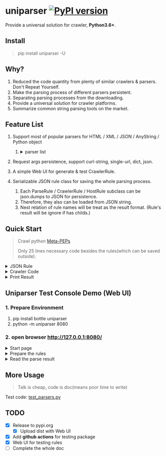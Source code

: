 # uniparser [![PyPI version](https://badge.fury.io/py/uniparser.svg)](https://badge.fury.io/py/uniparser)

Provide a universal solution for crawler, **Python3.6+**.

## Install

> pip install uniparser -U

## Why?

1. Reduced the code quantity from plenty of similar crawlers & parsers.  Don't Repeat Yourself.
2. Make the parsing process of different parsers persistent.
3. Separating parsing processes from the downloading.
4. Provide a universal solution for crawler platforms.
5. Summarize common string parsing tools on the market.

## Feature List

1. Support most of popular parsers for HTML / XML / JSON / AnyString / Python object
   1. <details>
        <summary>parser list</summary>
      
            1. css (HTML)
                1. bs4
            2. xml
                1. lxml
            3. regex
            4. jsonpath
                1. jsonpath_ng
            5. objectpath
                1. objectpath
            6. jmespath
                1. jmespath
            7. time
            8. loader
                1. json / yaml / toml
                    1. toml
                    2. pyyaml
            9. udf
                1. source code for exec & eval which named as **parse**
            10. python
                1. some  common python methods, getitem, split, join...
            11. *waiting for new ones...*
      
      </details>
      
2. Request args persistence, support curl-string, single-url, dict, json.
3. A simple Web UI for generate & test CrawlerRule.
4. Serializable JSON rule class for saving the whole parsing process.
   1. Each ParseRule / CrawlerRule / HostRule subclass can be json.dumps to JSON for persistence.
   2. Therefore, they also can be loaded from JSON string.
   3. Nest relation of rule names will be treat as the result format. (Rule's result will be ignore if has childs.)

## Quick Start

> Crawl python [Meta-PEPs](https://www.python.org/dev/peps/#id6)
>
> Only 25 lines necessary code besides the rules(which can be saved outside).

<details>
    <summary>JSON Rule</summary>

```python
list_crawler_json = r'''
{
    "name": "SeedParser",
    "request_args": {
        "method": "get",
        "url": "https://www.python.org/dev/peps/",
        "headers": {
            "User-Agent": "Mozilla/5.0 (Windows NT 10.0; Win64; x64) AppleWebKit/537.36 (KHTML, like Gecko) Chrome/79.0.3945.130 Safari/537.36"
        }
    },
    "parse_rules": [{
        "name": "links",
        "chain_rules": [[
            "css",
            "#index-by-category #meta-peps-peps-about-peps-or-processes td.num>a",
            "@href"
        ], ["re", "^/", "@https://www.python.org/"]],
        "childs": ""
    }],
    "regex": "^https?://www.python.org/dev/peps/$"
}

'''

detail_crawler_json = r'''
{
  "name": "SeedParser",
  "request_args": {
    "method": "get",
    "url": "https://www.python.org/dev/peps/pep-0001/",
    "headers": {
      "User-Agent": "Mozilla/5.0 (Windows NT 10.0; Win64; x64) AppleWebKit/537.36 (KHTML, like Gecko) Chrome/79.0.3945.130 Safari/537.36"
    }
  },
  "parse_rules": [
    {
      "name": "title",
      "chain_rules": [
        [
          "css",
          "h1.page-title",
          "$text"
        ],
        [
          "python",
          "getitem",
          "[0]"
        ]
      ],
      "childs": ""
    },
    {
      "name": "author",
      "chain_rules": [
        [
          "css",
          "#content > div > section > article > table > tbody > tr:nth-child(3) > td",
          "$text"
        ],
        [
          "python",
          "getitem",
          "[0]"
        ]
      ],
      "childs": ""
    }
  ],
  "regex": "^https?://www.python.org/dev/peps/pep-\\d+/?$"
}
'''

```

</details>

<details>
  <summary>Crawler Code</summary>

```python
# -*- coding: utf-8 -*-

import asyncio

from uniparser import CrawlerRule, Uniparser, HTTPXAsyncAdapter


class CrawlerTask(object):

    def __init__(self, uniparser: Uniparser, list_crawler_json,
                 detail_crawler_json):
        self.uni = uniparser
        self.list_crawler_rule = CrawlerRule.loads(list_crawler_json)
        self.detail_crawler_rule = CrawlerRule.loads(detail_crawler_json)

    async def crawl(self):
        # 1. get url list
        result = await self.uni.acrawl(self.list_crawler_rule)
        # print(result)
        # {'SeedParser': {'links': ['https://www.python.org/dev/peps/pep-0001', 'https://www.python.org/dev/peps/pep-0004', 'https://www.python.org/dev/peps/pep-0005', 'https://www.python.org/dev/peps/pep-0006', 'https://www.python.org/dev/peps/pep-0007', 'https://www.python.org/dev/peps/pep-0008', 'https://www.python.org/dev/peps/pep-0010', 'https://www.python.org/dev/peps/pep-0011', 'https://www.python.org/dev/peps/pep-0012']}}
        links = result['SeedParser']['links']
        tasks = [
            asyncio.ensure_future(
                self.uni.acrawl(self.detail_crawler_rule, url=link))
            for link in links
            if self.detail_crawler_rule.match(link)
        ]
        # print(tasks)
        results = [await task for task in tasks]
        return results


async def main():
    uni = Uniparser(HTTPXAsyncAdapter())
    crawler = CrawlerTask(uni, list_crawler_json, detail_crawler_json)
    results = await crawler.crawl()
    print(json.dumps(results, indent=2, ensure_ascii=0))


if __name__ == "__main__":
    loop = asyncio.get_event_loop()
    loop.run_until_complete(main())
```

</details>

<details>
    <summary>Print Result</summary>

```
[
  {
    "SeedParser": {
      "title": "PEP 1 -- PEP Purpose and Guidelines",
      "author": "Barry Warsaw, Jeremy Hylton, David Goodger, Nick Coghlan"
    }
  },
  {
    "SeedParser": {
      "title": "PEP 4 -- Deprecation of Standard Modules",
      "author": "Brett Cannon <brett at python.org>, Martin von LÃ¶wis <martin at v.loewis.de>"
    }
  },
  {
    "SeedParser": {
      "title": "PEP 5 -- Guidelines for Language Evolution",
      "author": "paul at prescod.net (Paul Prescod)"
    }
  },
  {
    "SeedParser": {
      "title": "PEP 6 -- Bug Fix Releases",
      "author": "aahz at pythoncraft.com (Aahz), anthony at interlink.com.au (Anthony Baxter)"
    }
  },
  {
    "SeedParser": {
      "title": "PEP 7 -- Style Guide for C Code",
      "author": "Guido van Rossum <guido at python.org>, Barry Warsaw <barry at python.org>"
    }
  },
  {
    "SeedParser": {
      "title": "PEP 8 -- Style Guide for Python Code",
      "author": "Guido van Rossum <guido at python.org>,\nBarry Warsaw <barry at python.org>,\nNick Coghlan <ncoghlan at gmail.com>"
    }
  },
  {
    "SeedParser": {
      "title": "PEP 10 -- Voting Guidelines",
      "author": "barry at python.org (Barry Warsaw)"
    }
  },
  {
    "SeedParser": {
      "title": "PEP 11 -- Removing support for little used platforms",
      "author": "Martin von LÃ¶wis <martin at v.loewis.de>,\nBrett Cannon <brett at python.org>"
    }
  },
  {
    "SeedParser": {
      "title": "PEP 12 -- Sample reStructuredText PEP Template",
      "author": "David Goodger <goodger at python.org>,\nBarry Warsaw <barry at python.org>,\nBrett Cannon <brett at python.org>"
    }
  }
]
```

</details>


## Uniparser Test Console Demo (Web UI)

### 1. Prepare Environment

1. pip install bottle uniparser
2. python -m uniparser 8080

### 2. open browser  http://127.0.0.1:8080/ 

<details>
    <summary>Start page</summary>

![1.png](imgs/1.png)

</details>

<details>
    <summary>Prepare the rules</summary>

![2.png](imgs/2.png)

</details>

<details>
    <summary>Read the parse result</summary>

Show result as repr(result)

> {'HelloWorld': {'rule1-get-first-p': 'Customer name: ', 'rule2-get-legends': [' Pizza Size ', ' Pizza Toppings ']}}

As we can see, CrawlerRule's name is the root key, and ParseRule's name as the others.

</details>


## More Usage

> Talk is cheap, code is doc(means poor time to write)

Test code: [test_parsers.py](https://github.com/ClericPy/uniparser/blob/master/test_parsers.py)

## TODO

- [x] Release to pypi.org
  - [x] Upload dist with Web UI
- [x] Add **github actions** for testing package
- [x] Web UI for testing rules
- [ ] Complete the whole doc
